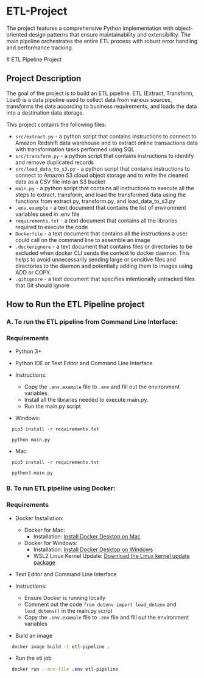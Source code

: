 # ETL-Project

The project features a comprehensive Python implementation with object-oriented design patterns that ensure maintainability and extensibility. The main pipeline orchestrates the entire ETL process with robust error handling and performance tracking.

﻿# ETL Pipeline Project

## Project Description
The goal of the project is to build an ETL pipeline. ETL (Extract, Transform, Load) is a data pipeline used to collect data from various sources, transforms the data according to business requirements, and loads the data into a destination data storage.

This project contains the following files:
- ``src/extract.py`` - a python script that contains instructions to connect to Amazon Redshift data warehouse and to extract online transactions data with transformation tasks performed using SQL<br>
- ``src/transform.py`` - a python script that contains instructions to identify and remove duplicated records<br>
- ``src/load_data_to_s3.py`` - a python script that contains instructions to connect to Amazon S3 cloud object storage and to write the cleaned data as a CSV file into an S3 bucket<br>
- ``main.py`` - a python script that contains all instructions to execute all the steps to extract, transform, and load the transformed data using the functions from extract.py, transform.py, and load_data_to_s3.py<br>
- ``.env.example`` - a text document that contains the list of environment variables used in .env file<br>
- ``requirements.txt`` - a text document that contains all the libraries required to execute the code<br>
- ``Dockerfile`` - a text document that contains all the instructions a user could call on the command line to assemble an image<br>
- ``.dockerignore`` - a text document that contains files or directories to be excluded when docker CLI sends the context to docker daemon. This helps to avoid unnecessarily sending large or sensitive files and directories to the daemon and potentially adding them to images using ADD or COPY.<br>
- ``.gitignore`` - a text document that specifies intentionally untracked files that Git should ignore<br>

## How to Run the ETL Pipeline project
### A. To run the ETL pipeline from Command Line Interface:

### Requirements
- Python 3+
- Python IDE or Text Editor and Command Line Interface


- Instructions:
  - Copy the ``.env.example`` file to `.env` and fill out the environment variables.
  - Install all the libraries needed to execute main.py.
  - Run the main.py script
  

- Windows:
```
  pip3 install -r requirements.txt
```
```
  python main.py
```

- Mac:
```
  pip3 install -r requirements.txt
```

```
  python3 main.py
```

### B. To run ETL pipeline using Docker:

### Requirements
- Docker Installation:
    - Docker for Mac: 
        - Installation: [Install Docker Desktop on Mac](https://docs.docker.com/desktop/install/mac-install/)
    - Docker for Windows: 
        - Installation: [Install Docker Desktop on Windows](https://docs.docker.com/desktop/install/windows-install/)
        - WSL2 Linux Kernel Update: [Download the Linux kernel update package](https://learn.microsoft.com/en-us/windows/wsl/install-manual#step-4---download-the-linux-kernel-update-package)
- Text Editor and Command Line Interface


- Instructions:
  - Ensure Docker is running locally
  - Comment out the code `from dotenv import load_dotenv` and `load_dotenv()` in the main.py script
  - Copy the `.env.example` file to `.env` file and fill out the environment variables
  

- Build an image
  
```bash
  docker image build -t etl-pipeline .
```

- Run the etl job

```bash
  docker run --env-file .env etl-pipeline
```
